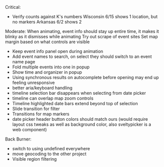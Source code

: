 Critical:
- Verify counts against K's numbers
Wisconsin 6/15 shows 1 location, but no markers
Arkansas 6/2 shows 2

Moderate:
When animating, event info should stay up entire time, it makes it blinky as it dismisses while animating
Try out scrape of event sites
Set map margin based on what controls are visible

- Keep event info panel open during animation
- Add event names to search, on select they should switch to an event name page
- Fold multiple events into one in popup
- Show time and organizer in popup
- Using synchronous results on autocomplete before opening may end up feeling unresponsive
- better aria/keyboard handling
- timeline selection bar disappears when selecting from date picker
- timeline can overlap map zoom controls
- Timeline highlighted date bars extend beyond top of selection
- Slide transition for filter
- Transitions for map markers
- date picker header button colors should match ours (would require layout css tweaks as well as background color, also sveltypicker is a web component)

Back Burner:
- switch to using undefined everywhere
- move geocoding to the other project
- Visible region filtering
